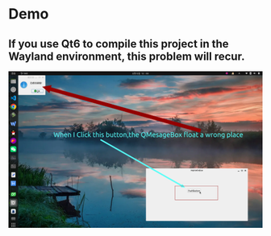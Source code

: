 # Demo

## If you use Qt6 to compile this project in the Wayland environment, this problem will recur.

![pic](https://raw.githubusercontent.com/yanhuacuo/b-sty/master/wrong.png)

